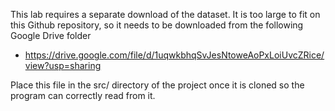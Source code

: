 This lab requires a separate download of the dataset. It is too large to fit on this Github repository, so it needs to be downloaded from the following Google Drive folder
-  https://drive.google.com/file/d/1uqwkbhqSvJesNtoweAoPxLoiUvcZRice/view?usp=sharing

Place this file in the src/ directory of the project once it is cloned so the program can correctly read from it.
